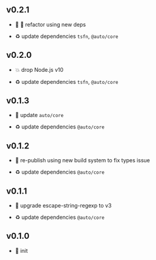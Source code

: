 ## v0.2.1

* 🐞 🐞 refactor using new deps

* ♻️ update dependencies `tsfn`, `@auto/core`

## v0.2.0

* 💥 drop Node.js v10

* ♻️ update dependencies `tsfn`, `@auto/core`

## v0.1.3

* 🐞 update `auto/core`

* ♻️ update dependencies `@auto/core`

## v0.1.2

* 🐞 re-publish using new build system to fix types issue

* ♻️ update dependencies `@auto/core`

## v0.1.1

* 🐞 upgrade escape-string-regexp to v3

* ♻️ update dependencies `@auto/core`

## v0.1.0

* 🐣 init

